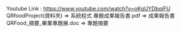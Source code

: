 Youtube Link : https://www.youtube.com/watch?v=oKgUYDbqjFU
QRfoodProject(資料夾) => 系統程式
專題成果報告書.pdf => 成果報告書
QRFood_摘要_畢業專題展.doc => 專題摘要
